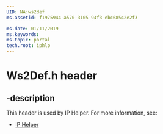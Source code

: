 ```yaml
---
UID: NA:ws2def
ms.assetid: f1975944-a570-3105-94f3-ebc68542e2f3

ms.date: 01/11/2019
ms.keywords: 
ms.topic: portal
tech.root: iphlp
---
```


# Ws2Def.h header


## -description


This header is used by IP Helper. For more information, see:

- [IP Helper](../_iphlp/index.md)

